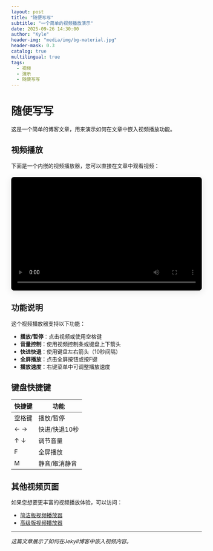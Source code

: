 ```yaml
---
layout: post
title: "随便写写"
subtitle: "一个简单的视频播放演示"
date: 2025-09-26 14:30:00
author: "Kyle"
header-img: "media/img/bg-material.jpg"
header-mask: 0.3
catalog: true
multilingual: true
tags:
  - 视频
  - 演示
  - 随便写写
---
```


# 随便写写

这是一个简单的博客文章，用来演示如何在文章中嵌入视频播放功能。

## 视频播放

下面是一个内嵌的视频播放器，您可以直接在文章中观看视频：

<div class="video-container">
    <video id="articleVideo" controls preload="metadata" poster="media/img/video-poster.jpg">
        <source src="/video/horse_racing.mp4" type="video/mp4">
        您的浏览器不支持视频播放。
    </video>
</div>

## 功能说明

这个视频播放器支持以下功能：

- **播放/暂停**：点击视频或使用空格键
- **音量控制**：使用视频控制条或键盘上下箭头
- **快进快退**：使用键盘左右箭头（10秒间隔）
- **全屏播放**：点击全屏按钮或按F键
- **播放速度**：右键菜单中可调整播放速度

## 键盘快捷键

| 快捷键 | 功能 |
|--------|------|
| 空格键 | 播放/暂停 |
| ← → | 快进/快退10秒 |
| ↑ ↓ | 调节音量 |
| F | 全屏播放 |
| M | 静音/取消静音 |

## 其他视频页面

如果您想要更丰富的视频播放体验，可以访问：

- [简洁版视频播放器](/video/)
- [高级版视频播放器](/video-player/)

---

*这篇文章展示了如何在Jekyll博客中嵌入视频内容。*

<style>
/* 文章中的视频容器样式 */
.video-container {
    position: relative;
    background: #000;
    border-radius: 8px;
    overflow: hidden;
    margin: 20px 0;
    box-shadow: 0 4px 20px rgba(0, 0, 0, 0.1);
    max-width: 100%;
}

.video-container video {
    width: 100%;
    height: auto;
    min-height: 300px;
    display: block;
}

/* 响应式设计 */
@media (max-width: 768px) {
    .video-container video {
        min-height: 200px;
    }
}

/* 视频控制提示 */
.video-container::after {
    content: "💡 提示：使用键盘快捷键可以获得更好的播放体验";
    position: absolute;
    bottom: 10px;
    right: 10px;
    background: rgba(0, 0, 0, 0.7);
    color: white;
    padding: 5px 10px;
    border-radius: 4px;
    font-size: 12px;
    opacity: 0;
    transition: opacity 0.3s ease;
}

.video-container:hover::after {
    opacity: 1;
}
</style>

<script>
document.addEventListener('DOMContentLoaded', function() {
    const video = document.getElementById('articleVideo');
    
    if (video) {
        // 键盘快捷键支持
        document.addEventListener('keydown', function(e) {
            // 只在视频获得焦点时响应快捷键
            if (document.activeElement !== video && !video.matches(':hover')) {
                return;
            }
            
            switch(e.code) {
                case 'Space':
                    e.preventDefault();
                    if (video.paused) {
                        video.play();
                    } else {
                        video.pause();
                    }
                    break;
                case 'ArrowLeft':
                    e.preventDefault();
                    video.currentTime -= 10;
                    break;
                case 'ArrowRight':
                    e.preventDefault();
                    video.currentTime += 10;
                    break;
                case 'ArrowUp':
                    e.preventDefault();
                    video.volume = Math.min(1, video.volume + 0.1);
                    break;
                case 'ArrowDown':
                    e.preventDefault();
                    video.volume = Math.max(0, video.volume - 0.1);
                    break;
                case 'KeyF':
                    e.preventDefault();
                    if (!document.fullscreenElement) {
                        video.requestFullscreen();
                    } else {
                        document.exitFullscreen();
                    }
                    break;
                case 'KeyM':
                    e.preventDefault();
                    video.muted = !video.muted;
                    break;
            }
        });
        
        // 视频加载完成后的处理
        video.addEventListener('loadedmetadata', function() {
            console.log('视频加载完成，时长：', video.duration, '秒');
        });
        
        // 播放状态变化提示
        video.addEventListener('play', function() {
            console.log('视频开始播放');
        });
        
        video.addEventListener('pause', function() {
            console.log('视频暂停');
        });
    }
});
</script>